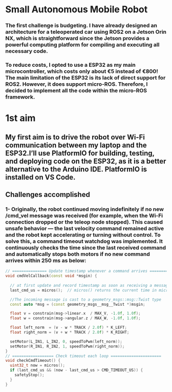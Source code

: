 # Small Autonomous Mobile Robot

### The first challenge is budgeting. I have already designed an architecture for a teleoperated car using ROS2 on a Jetson Orin NX, which is straightforward since the Jetson provides a powerful computing platform for compiling and executing all necessary code.
### To reduce costs, I opted to use a ESP32 as my main microcontroller, which costs only about €5 instead of €800!  The main limitation of the ESP32 is its lack of direct support for ROS2. However, it does support micro-ROS. Therefore, I decided to implement all the code within the micro-ROS framework.

# 1st aim
## My first aim is to drive the robot over Wi-Fi communication between my laptop and the ESP32.I’ll use PlatformIO for building, testing, and deploying code on the ESP32, as it is a better alternative to the Arduino IDE. PlatformIO is installed on VS Code.
## Challenges accomplished
### 1- Originally, the robot continued moving indefinitely if no new /cmd_vel message was received (for example, when the Wi-Fi connection dropped or the teleop node stopped). This caused unsafe behavior — the last velocity command remained active and the robot kept accelerating or turning without control. To solve this, a command timeout watchdog was implemented. It continuously checks the time since the last received command and automatically stops both motors if no new command arrives within 250 ms as below:
```cpp
// =============== Update timestamp whenever a command arrives ========================
void cmdVelCallback(const void *msgin) {
  
  // at first update and record timestamp as soon as receiving a message
  last_cmd_us = micros();  // micros() returns the current time in microseconds

  //The incoming message is cast to a geometry_msgs::msg::Twist type
  const auto *msg = (const geometry_msgs__msg__Twist *)msgin;

  float v = constrain(msg->linear.x  / MAX_V, -1.0f, 1.0f);
  float w = constrain(msg->angular.z / MAX_W, -1.0f, 1.0f);

  float left_norm  = (v - w * TRACK / 2.0f) * K_LEFT;
  float right_norm = (v + w * TRACK / 2.0f) * K_RIGHT;

  setMotor(L_IN1, L_IN2, 0, speedToPwm(left_norm));
  setMotor(R_IN1, R_IN2, 1, speedToPwm(right_norm));
}
// ================== Check timeout each loop ======================
void checkCmdTimeout() {
  uint32_t now = micros();
  if (last_cmd_us && (now - last_cmd_us > CMD_TIMEOUT_US)) {
    safetyStop();
  }
}

